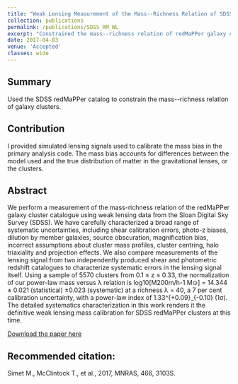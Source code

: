 ```yaml
---
title: "Weak Lensing Measurement of the Mass--Richness Relation of SDSS redMaPPer Clusters"
collection: publications
permalink: /publications/SDSS_RM_WL
excerpt: "Constrained the mass--richness relation of redMaPPer galaxy clusters in SDSS data using gravitational weak lensing."
date: 2017-04-03
venue: 'Accepted'
classes: wide
---
```

## Summary
Used the SDSS redMaPPer catalog to constrain the mass--richness relation of galaxy clusters.

## Contribution
I provided simulated lensing signals used to calibrate the mass bias in the primary analysis code. The mass bias accounts for differences between the model used and the true distribution of matter in the gravitational lenses, or the clusters.

## Abstract
We perform a measurement of the mass-richness relation of the redMaPPer galaxy cluster catalogue using weak lensing data from the Sloan Digital Sky Survey (SDSS). We have carefully characterized a broad range of systematic uncertainties, including shear calibration errors, photo-z biases, dilution by member galaxies, source obscuration, magnification bias, incorrect assumptions about cluster mass profiles, cluster centring, halo triaxiality and projection effects. We also compare measurements of the lensing signal from two independently produced shear and photometric redshift catalogues to characterize systematic errors in the lensing signal itself. Using a sample of 5570 clusters from 0.1 ≤ z ≤ 0.33, the normalization of our power-law mass versus λ relation is log10[M200m/h-1 M⊙] = 14.344 ± 0.021 (statistical) ±0.023 (systematic) at a richness λ = 40, a 7 per cent calibration uncertainty, with a power-law index of 1.33^{+0.09}_{-0.10} (1σ). The detailed systematics characterization in this work renders it the definitive weak lensing mass calibration for SDSS redMaPPer clusters at this time.

[Download the paper here](http://adsabs.harvard.edu/cgi-bin/bib_query?arXiv:1603.06953)

## Recommended citation:
Simet M., McClintock T., et al., 2017, MNRAS, 466, 3103S.